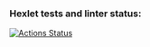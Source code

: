 ### Hexlet tests and linter status:
[![Actions Status](https://github.com/Teihden/backend-project-4/actions/workflows/hexlet-check.yml/badge.svg)](https://github.com/Teihden/backend-project-4/actions)